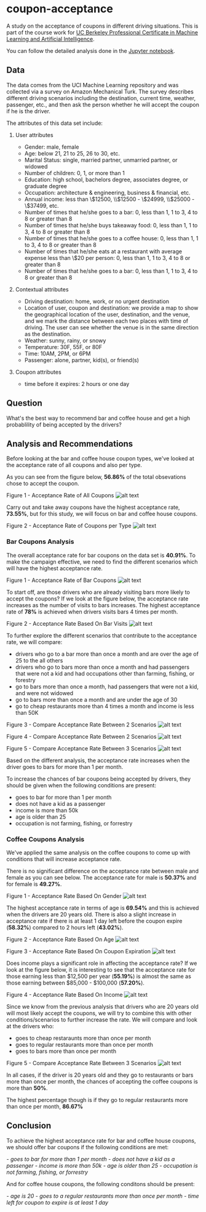 # coupon-acceptance
A study on the acceptance of coupons in different driving situations. This is part of the course work for [UC Berkeley Professional Certificate in Machine Learning and Artificial Intelligence](https://exec-ed.berkeley.edu/professional-certificate-in-machine-learning-and-artificial-intelligence/). 

You can follow the detailed analysis done in the [Jupyter notebook](https://github.com/cdungca/coupon-acceptance/blob/main/prompt.ipynb).

## Data
The data comes from the UCI Machine Learning repository and was collected via a survey on Amazon Mechanical Turk. The survey describes different driving scenarios including the destination, current time, weather, passenger, etc., and then ask the person whether he will accept the coupon if he is the driver. 

The attributes of this data set include:
1. User attributes
    -  Gender: male, female
    -  Age: below 21, 21 to 25, 26 to 30, etc.
    -  Marital Status: single, married partner, unmarried partner, or widowed
    -  Number of children: 0, 1, or more than 1
    -  Education: high school, bachelors degree, associates degree, or graduate degree
    -  Occupation: architecture & engineering, business & financial, etc.
    -  Annual income: less than \\$12500, \\$12500 - \\$24999, \\$25000 - \\$37499, etc.
    -  Number of times that he/she goes to a bar: 0, less than 1, 1 to 3, 4 to 8 or greater than 8
    -  Number of times that he/she buys takeaway food: 0, less than 1, 1 to 3, 4 to 8 or greater
    than 8
    -  Number of times that he/she goes to a coffee house: 0, less than 1, 1 to 3, 4 to 8 or
    greater than 8
    -  Number of times that he/she eats at a restaurant with average expense less than \\$20 per
    person: 0, less than 1, 1 to 3, 4 to 8 or greater than 8
    -  Number of times that he/she goes to a bar: 0, less than 1, 1 to 3, 4 to 8 or greater than 8
    

2. Contextual attributes
    - Driving destination: home, work, or no urgent destination
    - Location of user, coupon and destination: we provide a map to show the geographical
    location of the user, destination, and the venue, and we mark the distance between each
    two places with time of driving. The user can see whether the venue is in the same
    direction as the destination.
    - Weather: sunny, rainy, or snowy
    - Temperature: 30F, 55F, or 80F
    - Time: 10AM, 2PM, or 6PM
    - Passenger: alone, partner, kid(s), or friend(s)


3. Coupon attributes
    - time before it expires: 2 hours or one day

## Question
What's the best way to recommend bar and coffee house and get a high probablility of being accepted by the drivers? 

## Analysis and Recommendations

Before looking at the bar and coffee house coupon types, we've looked at the acceptance rate of all coupons and also per type.

As you can see from the figure below, **56.86%** of the total obsevations chose to accept the coupon.

Figure 1 - Acceptance Rate of All Coupons
![alt text](https://github.com/cdungca/coupon-acceptance/blob/main/images/acceptance_rate_all.png "Acceptance Rate of All Coupons")

Carry out and take away coupons have the highest acceptance rate, **73.55%**, but for this study, we will focus on bar and coffee house coupons.

Figure 2 - Acceptance Rate of Coupons per Type
![alt text](https://github.com/cdungca/coupon-acceptance/blob/main/images/acceptance_rate_coupons.png "Acceptance Rate of Coupons per Type")

### Bar Coupons Analysis

The overall acceptance rate for bar coupons on the data set is **40.91%**. To make the campaign effective, we need to find the different scenarios which will have the highest acceptance rate.

Figure 1 - Acceptance Rate of Bar Coupons
![alt text](https://github.com/cdungca/coupon-acceptance/blob/main/images/acceptance_rate_barcoupons.png "Acceptance Rate of Bar Coupons")

To start off, are those drivers who are already visiting bars more likely to accept the coupons? If we look at the figure below, the acceptance rate increases as the number of visits to bars increases. The highest acceptance rate of **78%** is achieved when drivers visits bars 4 times per month.

Figure 2 - Acceptance Rate Based On Bar Visits
![alt text](https://github.com/cdungca/coupon-acceptance/blob/main/images/acceptance_rate_barvisits.png "Acceptance Rate Based On Bar Visits")

To further explore the different scenarios that contribute to the acceptance rate, we will compare:

- drivers who go to a bar more than once a month and are over the age of 25 to the all others
- drivers who go to bars more than once a month and had passengers that were not a kid and had occupations other than farming, fishing, or forestry
- go to bars more than once a month, had passengers that were not a kid, and were not widowed
- go to bars more than once a month and are under the age of 30
- go to cheap restaurants more than 4 times a month and income is less than 50K

Figure 3 - Compare Acceptance Rate Between 2 Scenarios
![alt text](https://github.com/cdungca/coupon-acceptance/blob/main/images/acceptance_rate_barscene1.png "Compare Acceptance Rate Between 2 Scenarios")

Figure 4 - Compare Acceptance Rate Between 2 Scenarios
![alt text](https://github.com/cdungca/coupon-acceptance/blob/main/images/acceptance_rate_barscene2.png "Compare Acceptance Rate Between 2 Scenarios")

Figure 5 - Compare Acceptance Rate Between 3 Scenarios
![alt text](https://github.com/cdungca/coupon-acceptance/blob/main/images/acceptance_rate_barscene3.png "Compare Acceptance Rate Between 3 Scenarios")

Based on the different analysis, the acceptance rate increases when the driver goes to bars for more than 1 per month. 

To increase the chances of bar coupons being accepted by drivers, they should be given when the following conditions are present:
- goes to bar for more than 1 per month
- does not have a kid as a passenger
- income is more than 50k
- age is older than 25
- occupation is not farming, fishing, or forrestry

### Coffee Coupons Analysis

We've applied the same analysis on the coffee coupons to come up with conditions that will increase acceptance rate.

There is no significant difference on the acceptance rate between male and female as you can see below. The acceptance rate for male is **50.37%** and for female is **49.27%**.

Figure 1 - Acceptance Rate Based On Gender
![alt text](https://github.com/cdungca/coupon-acceptance/blob/main/images/acceptance_rate_coffeegender.png "Acceptance Rate Based On Gender")

The highest acceptance rate in terms of age is **69.54%** and this is achieved when the drivers are 20 years old. There is also a slight increase in acceptance rate if there is at least 1 day left before the coupon expire (**58.32%**) compared to 2 hours left (**43.02%**).

Figure 2 - Acceptance Rate Based On Age
![alt text](https://github.com/cdungca/coupon-acceptance/blob/main/images/acceptance_rate_couponexpire.png "Acceptance Rate Based On Coupon Expiration")

Figure 3 - Acceptance Rate Based On Coupon Expiration
![alt text](https://github.com/cdungca/coupon-acceptance/blob/main/images/acceptance_rate_age.png "Acceptance Rate Based On Age")

Does income plays a significant role in affecting the acceptance rate? If we look at the figure below, it is interesting to see that the acceptance rate for those earning less than $12,500 per year (**55.19%**) is almost the same as those earning between $85,000 - $100,000 (**57.20%**). 

Figure 4 - Acceptance Rate Based On Income
![alt text](https://github.com/cdungca/coupon-acceptance/blob/main/images/acceptance_rate_income.png "Acceptance Rate Based On Income")

Since we know from the previous analysis that drivers who are 20 years old will most likely accept the coupons, we will try to combine this with other conditions/scenarios to further increase the rate. We will compare and look at the drivers who:

- goes to cheap restaraunts more than once per month
- goes to regular restaurants more than once per month
- goes to bars more than once per month

Figure 5 - Compare Acceptance Rate Between 3 Scenarios
![alt text](https://github.com/cdungca/coupon-acceptance/blob/main/images/acceptance_rate_coffeescene1.png "Compare Acceptance Rate Between 3 Scenarios")

In all cases, if the driver is 20 years old and they go to restaurants or bars more than once per month, the chances of accepting the coffee coupons is more than **50%**. 

The highest percentage though is if they go to regular restaurants more than once per month, **86.67%**

## Conclusion

To achieve the highest acceptance rate for bar and coffee house coupons, we should offer bar coupons if the following conditions are met:

*- goes to bar for more than 1 per month*
*- does not have a kid as a passenger*
*- income is more than 50k*
*- age is older than 25*
*- occupation is not farming, fishing, or forrestry*

And for coffee house coupons, the following conditons should be present:

*- age is 20*
*- goes to a regular restaurants more than once per month*
*- time left for coupon to expire is at least 1 day*


